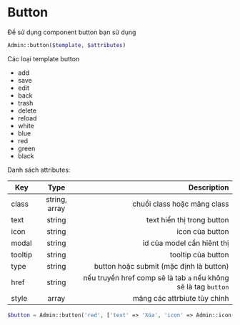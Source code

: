 # Button

Để sử dụng component button bạn sử dụng

```php
Admin::button($template, $attributes)
```
Các loại template button
- add
- save
- edit
- back
- trash
- delete
- reload
- white
- blue
- red
- green
- black

Danh sách attributes:

| Key     |     Type      |                                                     Description |
|---------|:-------------:|----------------------------------------------------------------:|
| class   | string, array |                                     chuổi class hoặc mãng class |
| text    |    string     |                                      text hiển thị trong button |
| icon    |    string     |                                                 icon của button |
| modal   |    string     |                                      id của model cần hiênt thị |
| tooltip |    string     |                                              tooltip của button |
| type    |    string     |                         button hoặc submit (mặc định là button) |
| href    |    string     | nếu truyền href comp sẽ là tab `a` nếu không sẽ là tag `button` |
| style   |     array     |                                    mãng các attrbiute tùy chỉnh |

```php
$button = Admin::button('red', ['text' => 'Xóa', 'icon' => Admin::icon('delete')]);
```